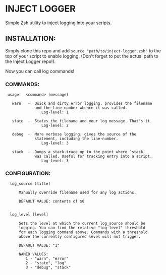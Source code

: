 <p style="text-align: center;">
<h1>INJECT LOGGER</h1>

Simple Zsh utility to inject logging
into your scripts.
</p>

##   INSTALLATION:

Simply clone this repo and add `source "path/to/inject-logger.zsh"` to the top
of your script to enable logging. (Don't forget to put the
actual path to the Inject Logger repo!).

Now you can call log commands!


###   COMMANDS:

     usage:  <command> [message]
       
       warn   -  Quick and dirty error logging, provides the filename
                 and the line-number whence it was called.
                    Log-level: 1
       
       state  -  States the filename and your log message. That's it.
                    Log-level: 2
       
       debug  -  More verbose logging; gives the source of the
                 statement, including the line-number.
                    Log-level: 3
       
       stack  -  Dumps a stack-trace up to the point where `stack`
                 was called. Useful for tracking entry into a script.
                    Log-level: 3


###   CONFIGURATION:


      log_source [title]

          Manually override filename used for any log actions.

          DEFAULT VALUE: contents of $0


      log_level [level]

          Sets the level at which the current log_source should be
          logging. You can find the relative "log-level" threshold
          for each logging command above. Commands with a threshold
          above the currently configured level will not trigger.

          DEFAULT VALUE: "1"

          NAMED VALUES:
             1 - "warn", "error"
             2 - "state", "log"
             3 - "debug", "stack"

